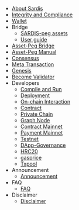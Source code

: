 - [About Sardis](intro.md)
- [Integrity and Compliance](Integrity.md)
- [Wallet](wallet.md)
- Bridge
    - [SARDIS-peg assets](bridge/hecopeg_assets.md)
    - [User guide](bridge/user_guide.md)
- [Asset-Peg Bridge](hecobridge.md)
- [Asset-Peg Manual](bridge.md)
- [Consensus](consensus.md)
- [Meta Transaction](dev/meta_tx.md)
- [Genesis](genesis.md)
- [Become Validator](Validator.md)
- Developers
    - [Compile and Run](dev/install.md)
    - [Deployment](dev/deploy.md)
    - [On-chain Interaction](dev/sdk.md)
    - [Contract](dev/contract.md)
    - [Private Chain](dev/private_chain.md)
    - [Graph Node](dev/graphnode.md)
    - [Contract Mainnet](mainnet-contract.md)
    - [Payment Mainnet](mainnet-payment.md)
    - [Testnet](testnet.md)
    - [DApp-Governance](dev/dapp-gov.md)
    - [HRC20](dev/hrc20.md)
    - [gasprice](dev/gasprice.md)
    - [Txpool](dev/txpool.md)
- Announcement
    - [Announcement](Announcement.md)
- FAQ
    - [FAQ](faq.md)
- Disclaimer
    - [Disclaimer](disclaimer.md)
    
